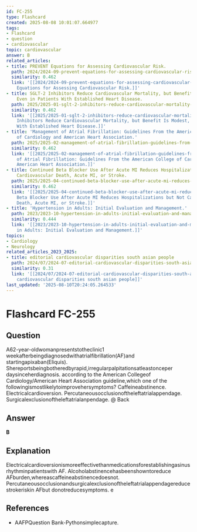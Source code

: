```yaml
---
id: FC-255
type: Flashcard
created: 2025-08-08 10:01:07.664977
tags:
- Flashcard
- question
- cardiovascular
topic: cardiovascular
answer: B
related_articles:
- title: PREVENT Equations for Assessing Cardiovascular Risk.
  path: 2024/2024-09-prevent-equations-for-assessing-cardiovascular-risk.md
  similarity: 0.462
  link: '[[2024/2024-09-prevent-equations-for-assessing-cardiovascular-risk|PREVENT
    Equations for Assessing Cardiovascular Risk.]]'
- title: SGLT-2 Inhibitors Reduce Cardiovascular Mortality, but Benefit Is Modest,
    Even in Patients With Established Heart Disease.
  path: 2025/2025-01-sglt-2-inhibitors-reduce-cardiovascular-mortality-but-benefi.md
  similarity: 0.462
  link: '[[2025/2025-01-sglt-2-inhibitors-reduce-cardiovascular-mortality-but-benefi|SGLT-2
    Inhibitors Reduce Cardiovascular Mortality, but Benefit Is Modest, Even in Patients
    With Established Heart Disease.]]'
- title: 'Management of Atrial Fibrillation: Guidelines From the American College
    of Cardiology and American Heart Association.'
  path: 2025/2025-02-management-of-atrial-fibrillation-guidelines-from-the-americ.md
  similarity: 0.462
  link: '[[2025/2025-02-management-of-atrial-fibrillation-guidelines-from-the-americ|Management
    of Atrial Fibrillation: Guidelines From the American College of Cardiology and
    American Heart Association.]]'
- title: Continued Beta Blocker Use After Acute MI Reduces Hospitalizations but Not
    Cardiovascular Death, Acute MI, or Stroke.
  path: 2025/2025-04-continued-beta-blocker-use-after-acute-mi-reduces-hospitaliz.md
  similarity: 0.462
  link: '[[2025/2025-04-continued-beta-blocker-use-after-acute-mi-reduces-hospitaliz|Continued
    Beta Blocker Use After Acute MI Reduces Hospitalizations but Not Cardiovascular
    Death, Acute MI, or Stroke.]]'
- title: 'Hypertension in Adults: Initial Evaluation and Management.'
  path: 2023/2023-10-hypertension-in-adults-initial-evaluation-and-management.md
  similarity: 0.444
  link: '[[2023/2023-10-hypertension-in-adults-initial-evaluation-and-management|Hypertension
    in Adults: Initial Evaluation and Management.]]'
topics:
- Cardiology
- Neurology
related_articles_2023_2025:
- title: editorial cardiovascular disparities south asian people
  path: 2024/07/2024-07-editorial-cardiovascular-disparities-south-asian-people.md
  similarity: 0.31
  link: '[[2024/07/2024-07-editorial-cardiovascular-disparities-south-asian-people|editorial
    cardiovascular disparities south asian people]]'
last_updated: '2025-08-10T20:24:05.264533'
---
```


# Flashcard FC-255

## Question

A62-year-oldwomanpresentstotheclinic1 weekafterbeingdiagnosedwithatrialfibrillation(AF)and startingapixaban(Eliquis). Shereportsbeingbotheredbyrapid,irregularpalpitationsatleastonceper daysinceherdiagnosis. according to the American Collegeof Cardiology/American Heart Association guideline,which one of the followingismostlikelytoimprovehersymptoms? Caffeineabstinence. Electricalcardioversion. Percutaneousocclusionoftheleftatrialappendage. Surgicalexclusionoftheleftatrialanpendage. @ Back

## Answer

**B**

## Explanation

Electricalcardioversionismoreeffectivethanmedicationsforestablishingasinusrhythminpatientswith AF. Alcoholabstinencehasbeenshowntoreduce AFburden,whereascaffeineabstinencedoesnot. Percutaneousocclusionandsurgicalexclusionoftheleftatrialappendagereducestrokeriskin AFbut donotreducesymptoms. e

## References

- AAFPQuestion Bank-Pythonsimplecapture.

